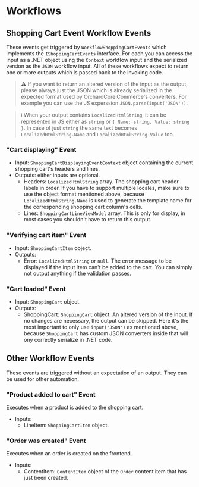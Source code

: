 # Workflows

## Shopping Cart Event Workflow Events

These events get triggered by `WorkflowShoppingCartEvents` which implements the `IShoppingCartEvents` interface. For each you can access the input as a .NET object using the `Context` workflow input and the serialized version as the `JSON` workflow input.
All of these workflows expect to return one or more outputs which is passed back to the invoking code.

> ⚠ If you want to return an altered version of the input as the output, please always just the JSON which is already serialized in the expected format used by OrchardCore.Commerce's converters. For example you can use the JS experssion `JSON.parse(input('JSON'))`.

> ℹ When your output contains `LocalizedHtmlString`, it can be represented in JS either as `string` or `{ Name: string, Value: string }`. In case of just `string` the same text becomes `LocalizedHtmlString.Name` and `LocalizedHtmlString.Value` too.

### "Cart displaying" Event

- Input: `ShoppingCartDisplayingEventContext` object containing the current shopping cart's headers and lines.
- Outputs: either inputs are optional.
  - Headers: `LocalizedHtmlString` array. The shopping cart header labels in order. If you have to support multiple locales, make sure to use the object format mentioned above, because `LocalizedHtmlString.Name` is used to generate the template name for the corresponding shopping cart column's cells.
  - Lines: `ShoppingCartLineViewModel` array. This is only for display, in most cases you shouldn't have to return this output.

### "Verifying cart item" Event

- Input: `ShoppingCartItem` object.
- Outputs:
  - Error: `LocalizedHtmlString` or `null`. The error message to be displayed if the input item can't be added to the cart. You can simply not output anything if the validation passes.

### "Cart loaded" Event

- Input: `ShoppingCart` object.
- Outputs:
  - ShoppingCart: `ShoppingCart` object. An altered version of the input. If no changes are necessary, the output can be skipped. Here it's the most important to only use `input('JSON')` as mentioned above, because `ShoppingCart` has custom JSON converters inside that will ony correctly serialize in .NET code.

## Other Workflow Events

These events are triggered without an expectation of an output. They can be used for other automation.

### "Product added to cart" Event

Executes when a product is added to the shopping cart.

- Inputs:
  - LineItem: `ShoppingCartItem` object.

### "Order was created" Event

Executes when an order is created on the frontend.

- Inputs:
  - ContentItem: `ContentItem` object of the `Order` content item that has just been created.

